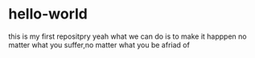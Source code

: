 # hello-world
this is my first repositpry
yeah 
what we can do is to make it happpen 
no matter what you suffer,no matter what you be afriad of
